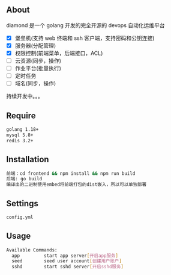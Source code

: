 ## About

diamond 是一个 golang 开发的完全开源的 devops 自动化运维平台

- [x] 堡垒机(支持 web 终端和 ssh 客户端，支持密码和公钥连接)
- [x] 服务器(分配管理)
- [x] 权限控制(前端菜单，后端接口，ACL)
- [ ] 云资源(同步，操作)
- [ ] 作业平台(批量执行)
- [ ] 定时任务
- [ ] 域名(同步，操作)

持续开发中。。。

## Require

```bash
golang 1.18+
mysql 5.8+
redis 3.2+
```

## Installation

```bash
前端：cd frontend && npm install && npm run build
后端: go build
编译出的二进制使用embed将前端打包的dist嵌入，所以可以单独部署
```

## Settings

```bash
config.yml
```

## Usage

```bash
Available Commands:
  app         start app server[开启app服务]
  seed        seed user account[创建用户账户]
  sshd        start sshd server[开启sshd服务]
```
